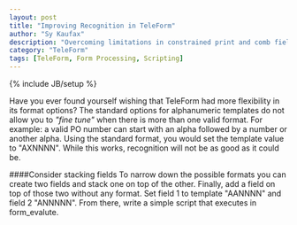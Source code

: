 ```yaml
---
layout: post
title: "Improving Recognition in TeleForm"
author: "Sy Kaufax"
description: "Overcoming limitations in constrained print and comb fields."
category: "TeleForm"
tags: [TeleForm, Form Processing, Scripting]
---
```

{% include JB/setup %}

Have you ever found yourself wishing that TeleForm had more flexibility in its format options? The standard options for alphanumeric templates do not allow you to <em>"fine tune"</em> when there is more than one valid format. For example: a valid PO number can start with an alpha followed by a number or another alpha. Using the standard format, you would set the template value to "AXNNNN". While this works, recognition will not be as good as it could be.

####Consider stacking fields
To narrow down the possible formats you can create two fields and stack one on top of the other. Finally, add a field on top of those two without any format. Set field 1 to template "AANNNN" and field 2 "ANNNNN". From there, write a simple script that executes in form_evalute.

<script src="https://gist.github.com/sykaufax/7313211.js"></script>


